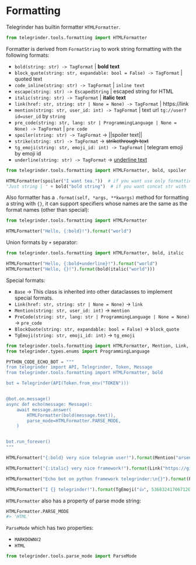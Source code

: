 # Formatting

Telegrinder has builtin formatter `HTMLFormatter`.

```python
from telegrinder.tools.formatting import HTMLFormatter
```

Formatter is derived from `FormatString` to work string formatting with the following formats:

* `bold(string: str) -> TagFormat` | **bold text**
* `block_quote(string: str, expandable: bool = False) -> TagFormat` | quoted text
* `code_inline(string: str) -> TagFormat` | `inline text`
* `escape(string: str) -> EscapedString` | escaped string for HTML
* `italic(string: str) -> TagFormat` | __italic text__
* `link(href: str, string: str | None = None) -> TagFormat` | https://link
* `mention(string: str, user_id: int) -> TagFormat` | text url `tg://user?id=user_id` by `string`
* `pre_code(string: str, lang: str | ProgrammingLanguage | None = None) -> TagFormat` | ```pre code```
* `spoiler(string: str) -> TagFormat` -> ||spoiler text||
* `strike(string: str) -> TagFormat` -> ~~strikethrough text~~
* `tg_emoji(string: str, emoji_id: int) -> TagFormat` | telegram emoji by emoji id
* `underline(string: str) -> TagFormat` -> <u>underline text</u>

```python
from telegrinder.tools.formatting import HTMLFormatter, bold, spoiler

HTMLFormatter(spoiler("I want tea."))  # if you want use only formatting functions
"Just string | " + bold("bold string")  # if you want concat str with formatting functions or HTMLFormatter instance (there's no difference between right or left)
```

Also formatter has a `.format(self, *args, **kwargs)` method for formatting a string with `{}`, it can support specifiers whose names are the same as the format names (other than special):

```python
from telegrinder.tools.formatting import HTMLFormatter

HTMLFormatter("Hello, {:bold}!").format("world")
```

Union formats by `+` separator:

```python
from telegrinder.tools.formatting import HTMLFormatter, bold, italic

HTMLFormatter("Hello, {:bold+underline}!").format("world")
HTMLFormatter("Hello, {}!").format(bold(italic("world")))
```

Special formats:
* `Base` -> This class is inherited into other dataclasses to implement special formats.
* `Link(href: str, string: str | None = None)` -> `link`
* `Mention(string: str, user_id: int)` -> `mention`
* `PreCode(string: str, lang: str | ProgrammingLanguage | None = None)` -> `pre_code`
* `BlockQuote(string: str, expandable: bool = False)` -> `block_quote`
* `TgEmoji(string: str, emoji_id: int)` -> `tg_emoji`

```python
from telegrinder.tools.formatting import HTMLFormatter, Mention, Link, CodeBlock
from telegrinder.types.enums import ProgrammingLanguage

PYTHON_CODE_ECHO_BOT = """
from telegrinder import API, Telegrinder, Token, Message
from telegrinder.tools.formatting import HTMLFormatter, bold

bot = Telegrinder(API(Token.from_env("TOKEN")))


@bot.on.message()
async def echo(message: Message):
    await message.answer(
        HTMLFormatter(bold(message.text)),
        parse_mode=HTMLFormatter.PARSE_MODE,
    )


bot.run_forever()
"""

HTMLFormatter("{:bold} very nice telegram user!").format(Mention("arseny", 549019276))

HTMLFormatter("{:italic} very nice framework!").format(Link("https://github.com/timoniq/telegrinder", "telegrinder"))

HTMLFormatter("Echo bot on python framework telegrinder:\n{}").format(PreCode(PYTHON_CODE_ECHO_BOT, ProgrammingLanguage.PYTHON))

HTMLFormatter("I {} telegrinder!").format(TgEmoji("👍", 5368324170671202286))
```

`HTMLFormatter` also has a property of parse mode string:

```python
HTMLFormatter.PARSE_MODE
#> 'HTML'
```

`ParseMode` which has two properties:
* `MARKDOWNV2`
* `HTML`

```python
from telegrinder.tools.parse_mode import ParseMode
```
